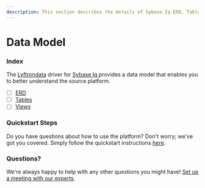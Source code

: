 ```yaml
---
description: This section describes the details of Sybase Iq ERD, Tables, and Views.
---
```


# Data Model

### Index

The  [Lyftrondata](https://www.lyftrondata.com/) driver for [Sybase Iq](https://www.lyftrondata.com/integration/sybase-iq/)[ ](https://www.lyftrondata.com/integration/sybase-iq/)provides a data model that enables you to better understand the source platform.

* [ ] [ERD](../../../technology-analytics/sybase-iq/data-model/erd.md)
* [ ] [Tables](../../../technology-analytics/sybase-iq/data-model/tables.md)
* [ ] [Views](../../../technology-analytics/sybase-iq/data-model/views.md)

### Quickstart Steps

Do you have questions about how to use the platform? Don't worry; we've got you covered. Simply follow the quickstart instructions [here](../../../../quickstart-steps.md).

### Questions? <a href="#questions" id="questions"></a>

We're always happy to help with any other questions you might have! [Set up a meeting with our experts](https://www.lyftrondata.com/book-a-meeting/).

